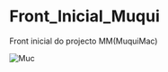# Front_Inicial_Muqui
Front inicial do projecto MM(MuquiMac)


![Muc](https://github.com/user-attachments/assets/aad8f701-6f15-485e-ba53-9778c3f7eca6)

